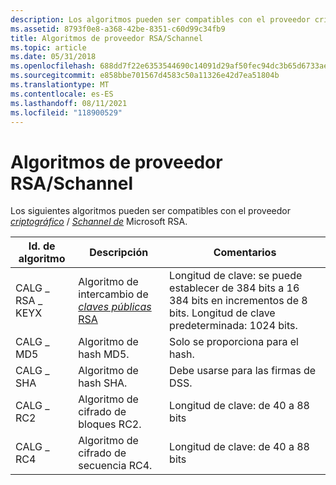 ```yaml
---
description: Los algoritmos pueden ser compatibles con el proveedor criptográfico RSA/Schannel de Microsoft.
ms.assetid: 8793f0e8-a368-42be-8351-c60d99c34fb9
title: Algoritmos de proveedor RSA/Schannel
ms.topic: article
ms.date: 05/31/2018
ms.openlocfilehash: 688dd7f22e6353544690c14091d29af50fec94dc3b65d6733aefc2a9fa8387bb
ms.sourcegitcommit: e858bbe701567d4583c50a11326e42d7ea51804b
ms.translationtype: MT
ms.contentlocale: es-ES
ms.lasthandoff: 08/11/2021
ms.locfileid: "118900529"
---
```

# <a name="rsaschannel-provider-algorithms"></a>Algoritmos de proveedor RSA/Schannel

Los siguientes algoritmos pueden ser compatibles con el proveedor [*criptográfico*](../secgloss/r-gly.md) / [*Schannel de*](../secgloss/s-gly.md) Microsoft RSA.



| Id. de algoritmo    | Descripción                                                                                                                         | Comentarios                                                                                                        |
|-----------------|-------------------------------------------------------------------------------------------------------------------------------------|-----------------------------------------------------------------------------------------------------------------|
| CALG \_ RSA \_ KEYX | Algoritmo de intercambio de [ *claves públicas* RSA](../secgloss/k-gly.md) | Longitud de clave: se puede establecer de 384 bits a 16 384 bits en incrementos de 8 bits. Longitud de clave predeterminada: 1024 bits.<br/> |
| CALG \_ MD5       | Algoritmo de hash MD5.                                                                                                              | Solo se proporciona para el hash.                                                                                      |
| CALG \_ SHA       | Algoritmo de hash SHA.                                                                                                              | Debe usarse para las firmas de DSS.                                                                                |
| CALG \_ RC2       | Algoritmo de cifrado de bloques RC2.                                                                                                     | Longitud de clave: de 40 a 88 bits                                                                                       |
| CALG \_ RC4       | Algoritmo de cifrado de secuencia RC4.                                                                                                    | Longitud de clave: de 40 a 88 bits                                                                                       |



 

 

 
